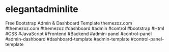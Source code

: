 # elegantadminlite
Free Bootstrap Admin &amp; Dashboard Template themezoz.com #themezoz.com #themezoz #dashboard #admin #control #bootstrap #Html #CSS #JavaScript #Frontend #Backend #admin-panel #control-panel  #admin-dashboard #dashboard-template #admin-template #control-panel-template
